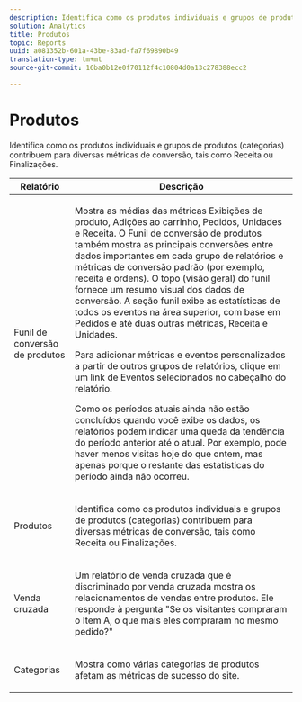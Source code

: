 ```yaml
---
description: Identifica como os produtos individuais e grupos de produtos (categorias) contribuem para diversas métricas de conversão, tais como Receita ou Finalizações.
solution: Analytics
title: Produtos
topic: Reports
uuid: a081352b-601a-43be-83ad-fa7f69890b49
translation-type: tm+mt
source-git-commit: 16ba0b12e0f70112f4c10804d0a13c278388ecc2

---
```



# Produtos

Identifica como os produtos individuais e grupos de produtos (categorias) contribuem para diversas métricas de conversão, tais como Receita ou Finalizações.

<table id="table_E8F96FC92BF44993B79DD3D6AFABCB60"> 
 <thead> 
  <tr> 
   <th colname="col1" class="entry"> Relatório </th> 
   <th colname="col2" class="entry"> Descrição </th> 
  </tr> 
 </thead>
 <tbody> 
  <tr> 
   <td colname="col1"> Funil de conversão de produtos </td> 
   <td colname="col2"> <p> Mostra as médias das métricas Exibições de produto, Adições ao carrinho, Pedidos, Unidades e Receita. O Funil de conversão de produtos também mostra as principais conversões entre dados importantes em cada grupo de relatórios e métricas de conversão padrão (por exemplo, receita e ordens). O topo (visão geral) do funil fornece um resumo visual dos dados de conversão. A seção funil exibe as estatísticas de todos os eventos na área superior, com base em Pedidos e até duas outras métricas, Receita e Unidades. </p> <p>Para adicionar métricas e eventos personalizados a partir de outros grupos de relatórios, clique em um link de <span class="uicontrol">Eventos selecionados</span> no cabeçalho do relatório. </p> <p>Como os períodos atuais ainda não estão concluídos quando você exibe os dados, os relatórios podem indicar uma queda da tendência do período anterior até o atual. Por exemplo, pode haver menos visitas hoje do que ontem, mas apenas porque o restante das estatísticas do período ainda não ocorreu. </p> </td> 
  </tr> 
  <tr> 
   <td colname="col1"> Produtos </td> 
   <td colname="col2"> <p> Identifica como os produtos individuais e grupos de produtos (categorias) contribuem para diversas métricas de conversão, tais como Receita ou Finalizações. </p> </td> 
  </tr> 
  <tr> 
   <td colname="col1"> Venda cruzada </td> 
   <td colname="col2"> <p> Um relatório de venda cruzada que é discriminado por venda cruzada mostra os relacionamentos de vendas entre produtos. Ele responde à pergunta "Se os visitantes compraram o Item A, o que mais eles compraram no mesmo pedido?" </p> </td> 
  </tr> 
  <tr> 
   <td colname="col1"> Categorias </td> 
   <td colname="col2"> <p> Mostra como várias categorias de produtos afetam as métricas de sucesso do site. </p> </td> 
  </tr> 
 </tbody> 
</table>

